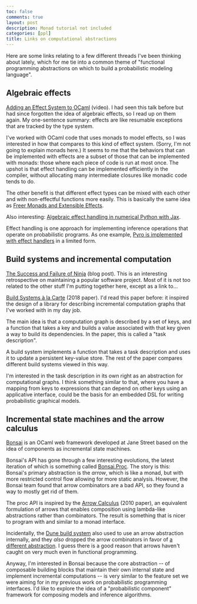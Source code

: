 ```yaml
---
toc: false
comments: true
layout: post
description: Monad tutorial not included
categories: [ppl]
title: Links on computational abstractions
---
```


Here are some links relating to a few different threads I've been thinking about
lately, which for me tie into a common theme of "functional programming
abstractions on which to build a probabilistic modeling language".

## Algebraic effects

[Adding an Effect System to OCaml][ocaml-effects] (video). I had seen this talk
before but had since forgotten the idea of algebraic effects, so I read up on
them again. My one-sentence summary: effects are like resumable exceptions that
are tracked by the type system.

[ocaml-effects]: https://www.janestreet.com/tech-talks/effective-programming/

I've worked with OCaml code that uses monads to model effects, so I was
interested in how that compares to this kind of effect system. (Sorry, I'm not
going to explain monads here.) It seems to me that the behaviors that can be
implemented with effects are a subset of those that can be implemented with
monads: those where each piece of code is run at most once. The upshot is that
effect handling can be implemented efficiently in the compiler, without
allocating many intermediate closures like monadic code tends to do.

The other benefit is that different effect types can be mixed with each other
and with non-effectful functions more easily. This is basically the same idea
as [Freer Monads and Extensible Effects][freer].

[freer]: http://okmij.org/ftp/Haskell/extensible/

Also interesting: [Algebraic effect handling in numerical Python with Jax][jax].

[jax]: https://twitter.com/sigfpe/status/1296196451152703488?s=20

Effect handling is one approach for implementing inference operations that
operate on probabilistic programs. As one example, [Pyro is implemented with
effect handlers][pyro] in a limited form.

[pyro]: http://pyro.ai/examples/effect_handlers.html

## Build systems and incremental computation

[The Success and Failure of Ninja][ninja] (blog post). This is an interesting
retrospective on maintaining a popular software project. Most of it is not too
related to the other stuff I'm putting together here, except as a link to...

[ninja]: http://neugierig.org/software/blog/2020/05/ninja.html

[Build Systems à la Carte][build-systems] (2018 paper). I'd read this paper
before: it inspired the design of a library for describing incremental
computation graphs that I've worked with in my day job.

[build-systems]: https://www.microsoft.com/en-us/research/uploads/prod/2018/03/build-systems-final.pdf

The main idea is that a computation graph is described by a set of keys, and a
function that takes a key and builds a value associated with that key given a
way to build its dependencies. In the paper, this is called a "task
description".

A build system implements a function that takes a task description and uses it
to update a persistent key-value store. The rest of the paper compares different
build systems viewed in this way.

I'm interested in the task description in its own right as an abstraction for
computational graphs. I think something similar to that, where you have a
mapping from keys to expressions that can depend on other keys using an
applicative interface, could be the basis for an embedded DSL for writing
probabilistic graphical models.

## Incremental state machines and the arrow calculus

[Bonsai][bonsai] is an OCaml web framework developed at Jane Street based on the
idea of components as incremental state machines.

[bonsai]: https://github.com/janestreet/bonsai

Bonsai's API has gone through a few interesting evolutions, the latest iteration
of which is something called [Bonsai.Proc][proc]. The story is this: Bonsai's
primary abstraction is the *arrow*, which is like a monad, but with more
restricted control flow allowing for more static analysis. However, the Bonsai
team found that arrow combinators are a bad API, so they found a way to mostly
get rid of them.

[proc]: https://github.com/janestreet/bonsai/blob/master/docs/proc.md

The proc API is inspired by the [Arrow Calculus][arrow-calculus] (2010 paper),
an equivalent formulation of arrows that enables composition using lambda-like
abstractions rather than combinators. The result is something that is nicer to
program with and similar to a monad interface.

[arrow-calculus]: http://homepages.inf.ed.ac.uk/slindley/papers/arrow-calculus.pdf

Incidentally, the [Dune build system][dune] also used to use an arrow
abstraction internally, and they *also* dropped the arrow combinators in favor
of [a different abstraction][selective-functors]. I guess there is a good reason
that arrows haven't caught on very much even in functional programming.

[dune]: https://dune.build/
[selective-functors]: https://www.staff.ncl.ac.uk/andrey.mokhov/selective-functors.pdf

Anyway, I'm interested in Bonsai because the core abstraction -- of composable
building blocks that maintain their own internal state and implement incremental
computations -- is very similar to the feature set we were aiming for in my
previous work on probabilistic programming interfaces. I'd like to explore the
idea of a "probabilistic component" framework for composing models and inference
algorithms.
